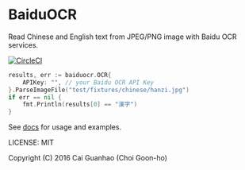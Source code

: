 BaiduOCR
========

Read Chinese and English text from JPEG/PNG image with Baidu OCR services.

[![CircleCI](https://circleci.com/gh/caiguanhao/baiduocr.svg?style=svg)](https://circleci.com/gh/caiguanhao/baiduocr)

```go
results, err := baiduocr.OCR{
	APIKey: "", // your Baidu OCR API Key
}.ParseImageFile("test/fixtures/chinese/hanzi.jpg")
if err == nil {
	fmt.Println(results[0] == "漢字")
}
```

See [docs](https://godoc.org/github.com/caiguanhao/baiduocr) for usage and examples.

LICENSE: MIT

Copyright (C) 2016 Cai Guanhao (Choi Goon-ho)
